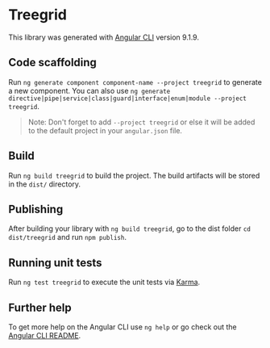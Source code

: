 # Treegrid

This library was generated with [Angular CLI](https://github.com/angular/angular-cli) version 9.1.9.

## Code scaffolding

Run `ng generate component component-name --project treegrid` to generate a new component. You can also use `ng generate directive|pipe|service|class|guard|interface|enum|module --project treegrid`.
> Note: Don't forget to add `--project treegrid` or else it will be added to the default project in your `angular.json` file. 

## Build

Run `ng build treegrid` to build the project. The build artifacts will be stored in the `dist/` directory.

## Publishing

After building your library with `ng build treegrid`, go to the dist folder `cd dist/treegrid` and run `npm publish`.

## Running unit tests

Run `ng test treegrid` to execute the unit tests via [Karma](https://karma-runner.github.io).

## Further help

To get more help on the Angular CLI use `ng help` or go check out the [Angular CLI README](https://github.com/angular/angular-cli/blob/master/README.md).
